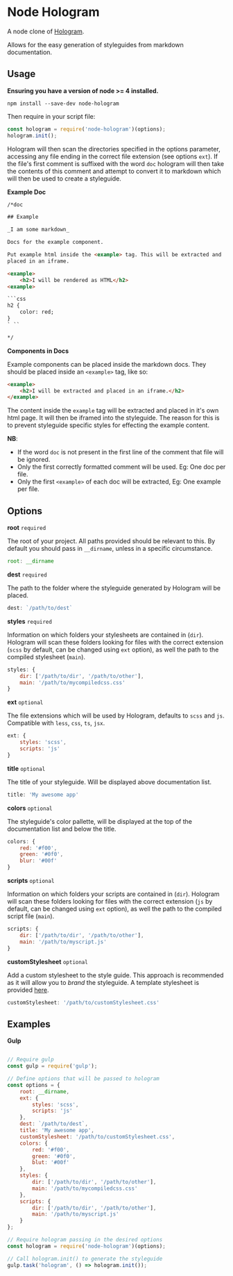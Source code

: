 # Node Hologram

A node clone of [Hologram](https://github.com/trulia/hologram).

Allows for the easy generation of styleguides from markdown documentation.

## Usage

__Ensuring you have a version of node >= 4 installed.__

```
npm install --save-dev node-hologram
```

Then require in your script file:

```javascript
const hologram = require('node-hologram')(options);
hologram.init();
```

Hologram will then scan the directories specified in the options parameter,
accessing any file ending in the correct file extension (see options `ext`).
If the file's first comment is suffixed with the word `doc` hologram will
then take the contents of this comment and attempt to convert it to markdown
which will then be used to create a styleguide.

__Example Doc__

```html
/*doc

## Example

_I am some markdown_

Docs for the example component.

Put example html inside the <example> tag. This will be extracted and
placed in an iframe.

<example>
    <h2>I will be rendered as HTML</h2>
<example>

```css
h2 {
    color: red;
}
` ``

*/
```

__Components in Docs__

Example components can be placed inside the markdown docs.
They should be placed inside an `<example>` tag, like so:

```html
<example>
    <h2>I will be extracted and placed in an iframe.</h2>
</example>
```

The content inside the `example` tag will be extracted and placed in it's own html page.
It will then be iframed into the styleguide. The reason for this is to prevent styleguide specific
styles for effecting the example content.

__NB__:
 - If the word `doc` is not present in the first line of the comment that file will be ignored.
 - Only the first correctly formatted comment will be used. Eg: One doc per file.
 - Only the first `<example>` of each doc will be extracted, Eg: One example per file.


## Options

__root__ `required`

The root of your project. All paths provided should be relevant to this.
By default you should pass in `__dirname`, unless in a specific circumstance.

```javascript
root: __dirname
```

__dest__ `required`

The path to the folder where the styleguide generated by Hologram will be placed.

```javascript
dest: `/path/to/dest`
```

__styles__ `required`

Information on which folders your stylesheets are contained in (`dir`).
Hologram will scan these folders looking for files with the correct
extension (`scss` by default, can be changed using `ext` option),
as well the path to the compiled stylesheet (`main`).

```javascript
styles: {
    dir: ['/path/to/dir', '/path/to/other'],
    main: '/path/to/mycompiledcss.css'
}
```

__ext__ `optional`

The file extensions which will be used by Hologram, defaults to `scss` and `js`.
Compatible with `less`, `css`, `ts`, `jsx`.

```javascript
ext: {
    styles: 'scss',
    scripts: 'js'
}
```

__title__ `optional`

The title of your styleguide. Will be displayed above documentation list.

```javascript
title: 'My awesome app'
```

__colors__ `optional`

The styleguide's color pallette, will be displayed at the top of
the documentation list and below the title.

```javascript
colors: {
    red: '#f00',
    green: '#0f0',
    blur: '#00f'
}
```

__scripts__ `optional`

Information on which folders your scripts are contained in (`dir`).
Hologram will scan these folders looking for files with the correct
extension (`js` by default, can be changed using `ext` option),
as well the path to the compiled script file (`main`).

```javascript
scripts: {
    dir: ['/path/to/dir', '/path/to/other'],
    main: '/path/to/myscript.js'
}
```

__customStylesheet__ `optional`

Add a custom stylesheet to the style guide.
This approach is recommended as it will allow you to *brand* the styleguide.
A template stylesheet is provided [here](https://github.com/BrianDGLS/node-hologram/blob/develop/hologram/styles/template.css).

```javascript
customStylesheet: '/path/to/customStylesheet.css'
```

## Examples

__Gulp__

```javascript

// Require gulp
const gulp = require('gulp');

// Define options that will be passed to hologram
const options = {
    root: __dirname,
    ext: {
        styles: 'scss',
        scripts: 'js'
    },
    dest: `/path/to/dest`,
    title: 'My awesome app',
    customStylesheet: '/path/to/customStylesheet.css',
    colors: {
        red: '#f00',
        green: '#0f0',
        blut: '#00f'
    },
    styles: {
        dir: ['/path/to/dir', '/path/to/other'],
        main: '/path/to/mycompiledcss.css'
    },
    scripts: {
        dir: ['/path/to/dir', '/path/to/other'],
        main: '/path/to/myscript.js'
    }
};

// Require hologram passing in the desired options
const hologram = require('node-hologram')(options);

// Call hologram.init() to generate the styleguide
gulp.task('hologram', () => hologram.init());

```

